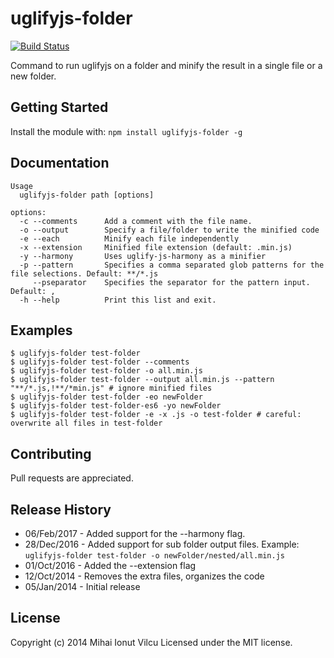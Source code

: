 # uglifyjs-folder

[![Build Status](https://travis-ci.org/ionutvmi/uglifyjs-folder.svg?branch=master)](https://travis-ci.org/ionutvmi/uglifyjs-folder)

Command to run uglifyjs on a folder and minify the result in a single file or a new folder.

## Getting Started
Install the module with: `npm install uglifyjs-folder -g`


## Documentation
    Usage
      uglifyjs-folder path [options]

    options:
      -c --comments      Add a comment with the file name.
      -o --output        Specify a file/folder to write the minified code
      -e --each          Minify each file independently
      -x --extension     Minified file extension (default: .min.js)
      -y --harmony       Uses uglify-js-harmony as a minifier
      -p --pattern       Specifies a comma separated glob patterns for the file selections. Default: **/*.js
         --pseparator    Specifies the separator for the pattern input. Default: ,
      -h --help          Print this list and exit.
## Examples
    $ uglifyjs-folder test-folder
    $ uglifyjs-folder test-folder --comments
    $ uglifyjs-folder test-folder -o all.min.js
    $ uglifyjs-folder test-folder --output all.min.js --pattern "**/*.js,!**/*min.js" # ignore minified files 
    $ uglifyjs-folder test-folder -eo newFolder
    $ uglifyjs-folder test-folder-es6 -yo newFolder
    $ uglifyjs-folder test-folder -e -x .js -o test-folder # careful: overwrite all files in test-folder

## Contributing
Pull requests are appreciated.

## Release History
- 06/Feb/2017 - Added support for the --harmony flag. 
- 28/Dec/2016 - Added support for sub folder output files. 
    Example: `uglifyjs-folder test-folder -o newFolder/nested/all.min.js`
- 01/Oct/2016 - Added the --extension flag
- 12/Oct/2014 - Removes the extra files, organizes the code
- 05/Jan/2014 - Initial release

## License
Copyright (c) 2014 Mihai Ionut Vilcu
Licensed under the MIT license.
